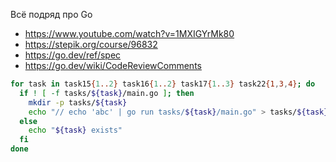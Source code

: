 Всё подряд про Go

* https://www.youtube.com/watch?v=1MXIGYrMk80
* https://stepik.org/course/96832
* https://go.dev/ref/spec
* https://go.dev/wiki/CodeReviewComments


```sh
for task in task15{1..2} task16{1..2} task17{1..3} task22{1,3,4}; do
  if ! [ -f tasks/${task}/main.go ]; then
    mkdir -p tasks/${task}
    echo "// echo 'abc' | go run tasks/${task}/main.go" > tasks/${task}/main.go
  else
    echo "${task} exists"
  fi
done
```